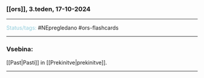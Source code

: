 ### [[ors]], 3.teden, 17-10-2024
---

<font color="#92cddc">Status/tags:</font> #NEpregledano #ors-flashcards 

---

### Vsebina:

[[Past|Pasti]] in [[Prekinitve|prekinitve]].

---
